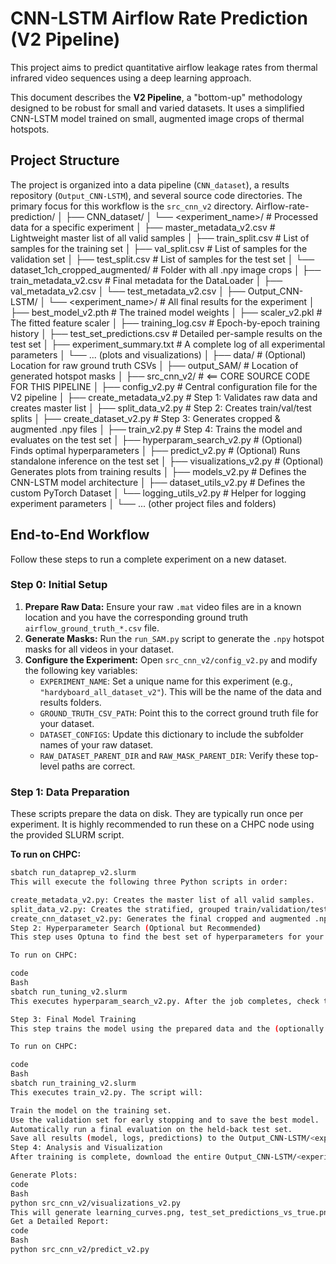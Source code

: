 # CNN-LSTM Airflow Rate Prediction (V2 Pipeline)

This project aims to predict quantitative airflow leakage rates from thermal infrared video sequences using a deep learning approach.

This document describes the **V2 Pipeline**, a "bottom-up" methodology designed to be robust for small and varied datasets. It uses a simplified CNN-LSTM model trained on small, augmented image crops of thermal hotspots.

## Project Structure

The project is organized into a data pipeline (`CNN_dataset`), a results repository (`Output_CNN-LSTM`), and several source code directories. The primary focus for this workflow is the `src_cnn_v2` directory.
Airflow-rate-prediction/
│
├── CNN_dataset/
│ └── <experiment_name>/ # Processed data for a specific experiment
│ ├── master_metadata_v2.csv # Lightweight master list of all valid samples
│ ├── train_split.csv # List of samples for the training set
│ ├── val_split.csv # List of samples for the validation set
│ ├── test_split.csv # List of samples for the test set
│ └── dataset_1ch_cropped_augmented/ # Folder with all .npy image crops
│ ├── train_metadata_v2.csv # Final metadata for the DataLoader
│ ├── val_metadata_v2.csv
│ └── test_metadata_v2.csv
│
├── Output_CNN-LSTM/
│ └── <experiment_name>/ # All final results for the experiment
│ ├── best_model_v2.pth # The trained model weights
│ ├── scaler_v2.pkl # The fitted feature scaler
│ ├── training_log.csv # Epoch-by-epoch training history
│ ├── test_set_predictions.csv # Detailed per-sample results on the test set
│ ├── experiment_summary.txt # A complete log of all experimental parameters
│ └── ... (plots and visualizations)
│
├── data/ # (Optional) Location for raw ground truth CSVs
│
├── output_SAM/ # Location of generated hotspot masks
│
├── src_cnn_v2/ # <== CORE SOURCE CODE FOR THIS PIPELINE
│ ├── config_v2.py # Central configuration file for the V2 pipeline
│ ├── create_metadata_v2.py # Step 1: Validates raw data and creates master list
│ ├── split_data_v2.py # Step 2: Creates train/val/test splits
│ ├── create_dataset_v2.py # Step 3: Generates cropped & augmented .npy files
│ ├── train_v2.py # Step 4: Trains the model and evaluates on the test set
│ ├── hyperparam_search_v2.py # (Optional) Finds optimal hyperparameters
│ ├── predict_v2.py # (Optional) Runs standalone inference on the test set
│ ├── visualizations_v2.py # (Optional) Generates plots from training results
│ ├── models_v2.py # Defines the CNN-LSTM model architecture
│ ├── dataset_utils_v2.py # Defines the custom PyTorch Dataset
│ └── logging_utils_v2.py # Helper for logging experiment parameters
│
└── ... (other project files and folders)


## End-to-End Workflow

Follow these steps to run a complete experiment on a new dataset.

### Step 0: Initial Setup

1.  **Prepare Raw Data:** Ensure your raw `.mat` video files are in a known location and you have the corresponding ground truth `airflow_ground_truth_*.csv` file.
2.  **Generate Masks:** Run the `run_SAM.py` script to generate the `.npy` hotspot masks for all videos in your dataset.
3.  **Configure the Experiment:** Open `src_cnn_v2/config_v2.py` and modify the following key variables:
    *   `EXPERIMENT_NAME`: Set a unique name for this experiment (e.g., `"hardyboard_all_dataset_v2"`). This will be the name of the data and results folders.
    *   `GROUND_TRUTH_CSV_PATH`: Point this to the correct ground truth file for your dataset.
    *   `DATASET_CONFIGS`: Update this dictionary to include the subfolder names of your raw dataset.
    *   `RAW_DATASET_PARENT_DIR` and `RAW_MASK_PARENT_DIR`: Verify these top-level paths are correct.

### Step 1: Data Preparation

These scripts prepare the data on disk. They are typically run once per experiment. It is highly recommended to run these on a CHPC node using the provided SLURM script.

**To run on CHPC:**
```bash
sbatch run_dataprep_v2.slurm
This will execute the following three Python scripts in order:

create_metadata_v2.py: Creates the master list of all valid samples.
split_data_v2.py: Creates the stratified, grouped train/validation/test splits.
create_cnn_dataset_v2.py: Generates the final cropped and augmented .npy image files.
Step 2: Hyperparameter Search (Optional but Recommended)
This step uses Optuna to find the best set of hyperparameters for your model and dataset.

To run on CHPC:

code
Bash
sbatch run_tuning_v2.slurm
This executes hyperparam_search_v2.py. After the job completes, check the output log. It will print an INITIAL_PARAMS dictionary with the optimal values found. Copy this dictionary and paste it into src_cnn_v2/config_v2.py, replacing the old one.

Step 3: Final Model Training
This step trains the model using the prepared data and the (optionally tuned) hyperparameters.

To run on CHPC:

code
Bash
sbatch run_training_v2.slurm
This executes train_v2.py. The script will:

Train the model on the training set.
Use the validation set for early stopping and to save the best model.
Automatically run a final evaluation on the held-back test set.
Save all results (model, logs, predictions) to the Output_CNN-LSTM/<experiment_name> directory.
Step 4: Analysis and Visualization
After training is complete, download the entire Output_CNN-LSTM/<experiment_name> directory to your local machine. You can then run the analysis scripts locally.

Generate Plots:
code
Bash
python src_cnn_v2/visualizations_v2.py
This will generate learning_curves.png, test_set_predictions_vs_true.png, and other plots inside your results folder.
Get a Detailed Report:
code
Bash
python src_cnn_v2/predict_v2.py
